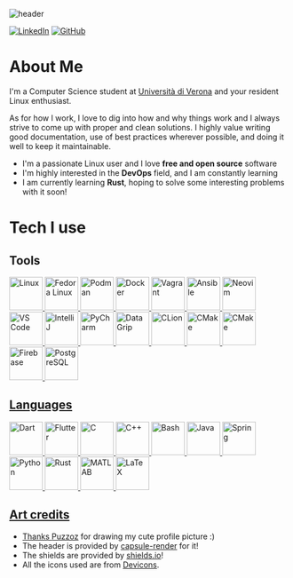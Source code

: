 <!-- ### Hi there, I"m Luca 👋 -->

<!--
**lbrame/lbrame** is a ✨ _special_ ✨ repository because its `README.md` (this file) appears on your GitHub profile.

Here are some ideas to get you started:

- 🔭 I’m currently working on ...
- 🌱 I’m currently learning ...
- 👯 I’m looking to collaborate on ...
- 🤔 I’m looking for help with ...
- 💬 Ask me about ...
- 📫 How to reach me: ...
- 😄 Pronouns: ...
- ⚡ Fun fact: ...
-->

![header](https://capsule-render.vercel.app/api?type=waving&color=gradient&height=300&section=header&text=Hi%20there,%20I'm%20Luca%20👋&fontSize=70&animation=fadeIn)

[![LinkedIn](https://img.shields.io/badge/LinkedIn-0077B5?style=for-the-badge&logo=linkedin&logoColor=white)](https://www.linkedin.com/in/luca-bram%C3%A8-b95aa22b6/) 
[![GitHub](https://img.shields.io/badge/GitHub-100000?style=for-the-badge&logo=github&logoColor=white)](https://github.com/lbrame)

# About Me

I'm a Computer Science student at [Università di Verona](https://univr.it/) and your resident Linux enthusiast.

As for how I work, I love to dig into how and why things work and I always strive to come up with proper and clean solutions. I highly value writing good documentation, use of best practices wherever possible, and doing it well to keep it maintainable.

* I'm a passionate Linux user and I love **free and open source** software
* I'm highly interested in the **DevOps** field, and I am constantly learning
* I am currently learning **Rust**, hoping to solve some interesting problems with it soon!

# Tech I use

## Tools


<a href="https://kernel.org/"> <img
    src="https://cdn.jsdelivr.net/gh/devicons/devicon@latest/icons/linux/linux-original.svg"
    title="Linux"
    width="60" height="60" />
<a href="https://fedoraproject.org/"> <img
    src="https://cdn.jsdelivr.net/gh/devicons/devicon@latest/icons/fedora/fedora-plain.svg"
    title="Fedora Linux"
    width="60" height="60" />
<a href="https://podman.io/"> <img
    src="https://cdn.jsdelivr.net/gh/devicons/devicon@latest/icons/podman/podman-original.svg"
    title="Podman"
    width="60" height="60" />
<a href="https://docker.com/"> <img
    src="https://cdn.jsdelivr.net/gh/devicons/devicon@latest/icons/docker/docker-original.svg"
    title="Docker"
    width="60" height="60" />
<a href="https://www.vagrantup.com/"> <img
    src="https://cdn.jsdelivr.net/gh/devicons/devicon@latest/icons/vagrant/vagrant-original.svg"
    title="Vagrant"
    width="60" height="60" />
<a href="https://ansible.com/"> <img
    src="https://cdn.jsdelivr.net/gh/devicons/devicon@latest/icons/ansible/ansible-original.svg"
    title="Ansible"
    width="60" height="60" />
<a href="https://neovim.io/"> <img
    src="https://cdn.jsdelivr.net/gh/devicons/devicon@latest/icons/neovim/neovim-original.svg"
    title="Neovim"
    width="60" height="60" />
<a href="https://code.visualstudio.com/"> <img
    src="https://cdn.jsdelivr.net/gh/devicons/devicon@latest/icons/vscode/vscode-original.svg"
    title="VS Code"
    width="60" height="60" />
<a href="https://www.jetbrains.com/idea/"> <img
    src="https://cdn.jsdelivr.net/gh/devicons/devicon@latest/icons/intellij/intellij-original.svg"  
    title="IntelliJ"
    width="60" height="60" />
<a href="https://www.jetbrains.com/pycharm/"> <img
    src="https://cdn.jsdelivr.net/gh/devicons/devicon@latest/icons/pycharm/pycharm-original.svg"
    title="PyCharm"
    width="60" height="60" />
<a href="https://www.jetbrains.com/datagrip/"> <img
    src="https://cdn.jsdelivr.net/gh/devicons/devicon@latest/icons/datagrip/datagrip-original.svg"
    title="DataGrip"
    width="60" height="60" />
<a href="https://www.jetbrains.com/clion/"> <img
    src="https://cdn.jsdelivr.net/gh/devicons/devicon@latest/icons/clion/clion-original.svg"
    title="CLion"
    width="60" height="60" />
<a href="https://cmake.org/"> <img
    src="https://cdn.jsdelivr.net/gh/devicons/devicon@latest/icons/cmake/cmake-original.svg"
    title="CMake"
    width="60" height="60" />
<a href="https://firefox.com/"> <img
    src="https://cdn.jsdelivr.net/gh/devicons/devicon@latest/icons/firefox/firefox-original.svg"
    title="CMake"
    width="60" height="60" />
<a href="https://firebase.google.com/"> <img
    src="https://cdn.jsdelivr.net/gh/devicons/devicon@latest/icons/firebase/firebase-original.svg"
    title="Firebase"
    width="60" height="60" />
<a href="https://www.postgresql.org/"> <img
    src="https://cdn.jsdelivr.net/gh/devicons/devicon@latest/icons/postgresql/postgresql-original.svg"
    title="PostgreSQL"
    width="60" height="60" />


## Languages


<a href="https://dart.dev/"> <img
    src="https://cdn.jsdelivr.net/gh/devicons/devicon@latest/icons/dart/dart-original.svg"
    title="Dart"
    width="60" height="60" />
<a href="https://fluter.dev/"> <img
    src="https://cdn.jsdelivr.net/gh/devicons/devicon@latest/icons/flutter/flutter-original.svg"
    title="Flutter"
    width="60" height="60" />
<a href="https://seriouscomputerist.atariverse.com/media/pdf/book/C%20Programming%20Language%20-%202nd%20Edition%20(OCR).pdf"> <img
    src="https://cdn.jsdelivr.net/gh/devicons/devicon@latest/icons/c/c-original.svg"
    title="C"
    width="60" height="60" />
<a href="https://en.wikipedia.org/wiki/C%2B%2B"> <img
    src="https://cdn.jsdelivr.net/gh/devicons/devicon@latest/icons/cplusplus/cplusplus-original.svg"
    title="C++"
    width="60" height="60" />
<a href="https://www.gnu.org/software/bash/"> <img
    src="https://cdn.jsdelivr.net/gh/devicons/devicon@latest/icons/bash/bash-original.svg"
    title="Bash"
    width="60" height="60" />
<a href="https://openjdk.org/"> <img
    src="https://cdn.jsdelivr.net/gh/devicons/devicon@latest/icons/java/java-original.svg"
    title="Java"
    width="60" height="60" />
<a href="https://spring.io/"> <img
    src="https://cdn.jsdelivr.net/gh/devicons/devicon@latest/icons/spring/spring-original.svg"
    title="Spring"
    width="60" height="60" />
<a href="https://python.org"> <img
    src="https://cdn.jsdelivr.net/gh/devicons/devicon@latest/icons/python/python-original.svg"
    title="Python"
    width="60" height="60" />
<a href="https://rust-lang.org/"> <img
    src="https://cdn.jsdelivr.net/gh/devicons/devicon@latest/icons/rust/rust-original.svg"
    title="Rust"
    width="60" height="60" />
<a href="https://www.mathworks.com/products/matlab.html"> <img
    src="https://cdn.jsdelivr.net/gh/devicons/devicon@latest/icons/matlab/matlab-original.svg"
    title="MATLAB"
    width="60" height="60" />
<a href="https://www.latex-project.org/"> <img
    src="https://cdn.jsdelivr.net/gh/devicons/devicon@latest/icons/latex/latex-original.svg"
    title="LaTeX"
    width="60" height="60" />



## Art credits

* Thanks [Puzzoz](https://github.com/puzzoz) for drawing my cute profile picture :)
* The header is provided by [capsule-render](https://github.com/kyechan99/capsule-render) for it!
* The shields are provided by [shields.io](https://shields.io/)!
* All the icons used are from [Devicons](https://devicon.dev/).
